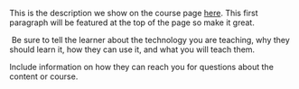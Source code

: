This is the description we show on the course page [here](https://lab.github.com/TheDankDude172/thedankdude172&#39;s-server). This first paragraph will be featured at the top of the page so make it great.
​

​
Be sure to tell the learner about the technology you are teaching, why they should learn it, how they can use it, and what you will teach them.
​


Include information on how they can reach you for questions about the content or course. 